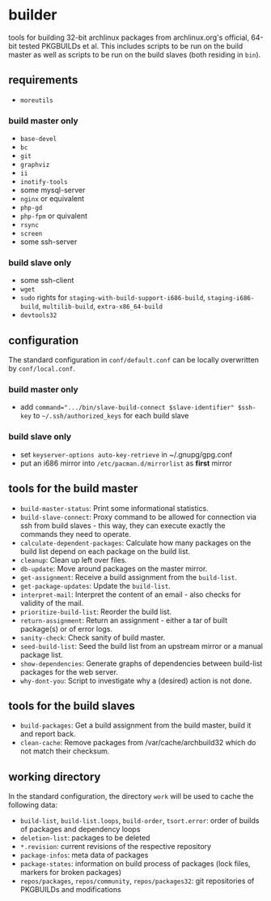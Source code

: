 # builder
tools for building 32-bit archlinux packages from archlinux.org's official, 64-bit tested PKGBUILDs et al.
This includes scripts to be run on the build master as well as scripts to be run on the build slaves (both residing in `bin`).

## requirements
* `moreutils`
### build master only
* `base-devel`
* `bc`
* `git`
* `graphviz`
* `ii`
* `inotify-tools`
* some mysql-server
* `nginx` or equivalent
* `php-gd`
* `php-fpm` or quivalent
* `rsync`
* `screen`
* some ssh-server
### build slave only
* some ssh-client
* `wget`
* `sudo` rights for `staging-with-build-support-i686-build`, `staging-i686-build`, `multilib-build`, `extra-x86_64-build`
* `devtools32`

## configuration
The standard configuration in `conf/default.conf` can be locally overwritten by `conf/local.conf`.
### build master only
* add `command=".../bin/slave-build-connect $slave-identifier" $ssh-key` to `~/.ssh/authorized_keys` for each build slave
### build slave only
* set `keyserver-options auto-key-retrieve` in ~/.gnupg/gpg.conf
* put an i686 mirror into `/etc/pacman.d/mirrorlist` as __first__ mirror

## tools for the build master
* `build-master-status`:
Print some informational statistics.
* `build-slave-connect`:
Proxy command to be allowed for connection via ssh from build slaves - this way, they can execute exactly the commands they need to operate.
* `calculate-dependent-packages`:
Calculate how many packages on the build list depend on each package on the build list.
* `cleanup`:
Clean up left over files.
* `db-update`:
Move around packages on the master mirror.
* `get-assignment`:
Receive a build assignment from the `build-list`.
* `get-package-updates`:
Update the `build-list`.
* `interpret-mail`:
Interpret the content of an email - also checks for validity of the mail.
* `prioritize-build-list`:
Reorder the build list.
* `return-assignment`:
Return an assignment - either a tar of built package(s) or of error logs.
* `sanity-check`:
Check sanity of build master.
* `seed-build-list`:
Seed the build list from an upstream mirror or a manual package list.
* `show-dependencies`:
Generate graphs of dependencies between build-list packages for the web server.
* `why-dont-you`:
Script to investigate why a (desired) action is not done.

## tools for the build slaves
* `build-packages`:
Get a build assignment from the build master, build it and report back.
* `clean-cache`:
Remove packages from /var/cache/archbuild32 which do not match their checksum.

## working directory
In the standard configuration, the directory `work` will be used to cache the following data:
* `build-list`, `build-list.loops`, `build-order`, `tsort.error`:
order of builds of packages and dependency loops
* `deletion-list`:
packages to be deleted
* `*.revision`:
current revisions of the respective repository
* `package-infos`:
meta data of packages
* `package-states`:
information on build process of packages (lock files, markers for broken packages)
* `repos/packages`, `repos/community`, `repos/packages32`:
git repositories of PKGBUILDs and modifications

